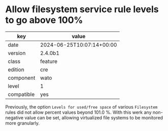 [//]: # (werk v2)
# Allow filesystem service rule levels to go above 100%

key        | value
---------- | ---
date       | 2024-06-25T10:07:14+00:00
version    | 2.4.0b1
class      | feature
edition    | cre
component  | wato
level      | 1
compatible | yes

Previously, the option `Levels for used/free space` of various
`Filesystem` rules did not allow percent values beyond 101.0 %. With
this werk any non-negative value can be set, allowing virtualized file
systems to be monitored more granularly.


